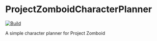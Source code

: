 # ProjectZomboidCharacterPlanner

[![Build](https://github.com/Eastrall/ProjectZomboidCharacterPlanner/actions/workflows/build.yml/badge.svg)](https://github.com/Eastrall/ProjectZomboidCharacterPlanner/actions/workflows/build.yml)

A simple character planner for Project Zomboid
